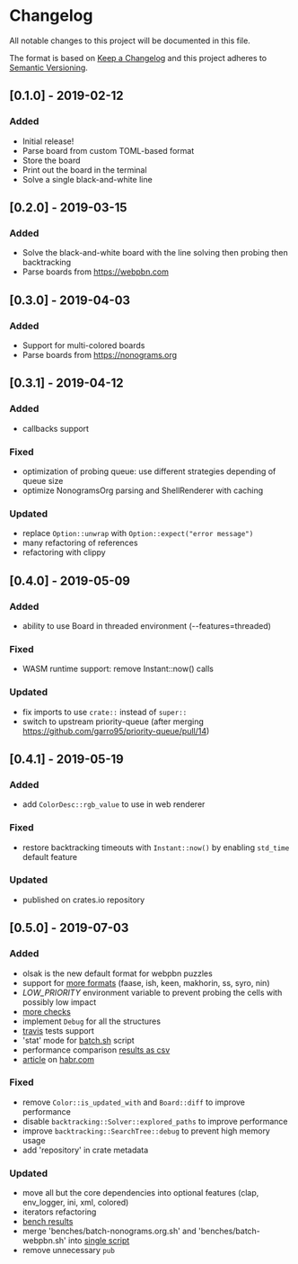 # Changelog
All notable changes to this project will be documented in this file.

The format is based on [Keep a Changelog](http://keepachangelog.com/en/1.0.0)
and this project adheres to [Semantic Versioning](http://semver.org/spec/v2.0.0.html).

## [0.1.0] - 2019-02-12
### Added
- Initial release!
- Parse board from custom TOML-based format
- Store the board
- Print out the board in the terminal
- Solve a single black-and-white line


## [0.2.0] - 2019-03-15
### Added
- Solve the black-and-white board with the line solving then probing then backtracking
- Parse boards from https://webpbn.com


## [0.3.0] - 2019-04-03
### Added
- Support for multi-colored boards
- Parse boards from https://nonograms.org


## [0.3.1] - 2019-04-12
### Added
- callbacks support

### Fixed
- optimization of probing queue: use different strategies depending of queue size
- optimize NonogramsOrg parsing and ShellRenderer with caching

### Updated
- replace `Option::unwrap` with `Option::expect("error message")`
- many refactoring of references
- refactoring with clippy


## [0.4.0] - 2019-05-09
### Added
- ability to use Board in threaded environment (--features=threaded)

### Fixed
- WASM runtime support: remove Instant::now() calls

### Updated
- fix imports to use `crate::` instead of `super::`
- switch to upstream priority-queue (after merging https://github.com/garro95/priority-queue/pull/14)


## [0.4.1] - 2019-05-19
### Added
-  add `ColorDesc::rgb_value` to use in web renderer

### Fixed
- restore backtracking timeouts with `Instant::now()` by enabling `std_time` default feature

### Updated
- published on crates.io repository


## [0.5.0] - 2019-07-03
### Added
- olsak is the new default format for webpbn puzzles
- support for [more formats](https://webpbn.com/export.cgi/) (faase, ish, keen, makhorin, ss, syro, nin)
- _LOW_PRIORITY_ environment variable to prevent probing the cells with possibly low impact
- [more checks](src/lib.rs)
- implement `Debug` for all the structures
- [travis](https://travis-ci.org/tsionyx/nonogrid) tests support
- 'stat' mode for [batch.sh](benches/batch.sh) script
- performance comparison [results as csv](benches)
- [article](doc/README.md) on [habr.com]((https://habr.com/ru/post/454586/))

### Fixed
- remove `Color::is_updated_with` and `Board::diff` to improve performance
- disable `backtracking::Solver::explored_paths` to improve performance
- improve `backtracking::SearchTree::debug` to prevent high memory usage
- add 'repository' in crate metadata

### Updated
- move all but the core dependencies into optional features (clap, env_logger, ini, xml, colored)
- iterators refactoring
- [bench results](benches/results.md)
- merge 'benches/batch-nonograms.org.sh' and 'benches/batch-webpbn.sh' into [single script](benches/batch.sh)
- remove unnecessary `pub`
